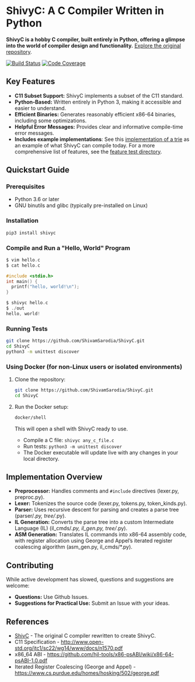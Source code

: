 # ShivyC: A C Compiler Written in Python

**ShivyC is a hobby C compiler, built entirely in Python, offering a glimpse into the world of compiler design and functionality.**  [Explore the original repository](https://github.com/ShivamSarodia/ShivyC).

[![Build Status](https://travis-ci.org/ShivamSarodia/ShivyC.svg?branch=master)](https://travis-ci.org/ShivamSarodia/ShivyC)
[![Code Coverage](https://codecov.io/gh/ShivamSarodia/ShivyC/branch/master/graph/badge.svg)](https://codecov.io/gh/ShivamSarodia/ShivyC)

## Key Features

*   **C11 Subset Support:** ShivyC implements a subset of the C11 standard.
*   **Python-Based:** Written entirely in Python 3, making it accessible and easier to understand.
*   **Efficient Binaries:** Generates reasonably efficient x86-64 binaries, including some optimizations.
*   **Helpful Error Messages:** Provides clear and informative compile-time error messages.
*   **Includes example implementations**: See this [implementation of a trie](tests/general_tests/trie/trie.c) as an example of what ShivyC can compile today. For a more comprehensive list of features, see the [feature test directory](tests/feature_tests).

## Quickstart Guide

### Prerequisites
*   Python 3.6 or later
*   GNU binutils and glibc (typically pre-installed on Linux)

### Installation
```bash
pip3 install shivyc
```

### Compile and Run a "Hello, World" Program
```c
$ vim hello.c
$ cat hello.c

#include <stdio.h>
int main() {
  printf("hello, world!\n");
}

$ shivyc hello.c
$ ./out
hello, world!
```

### Running Tests
```bash
git clone https://github.com/ShivamSarodia/ShivyC.git
cd ShivyC
python3 -m unittest discover
```

### Using Docker (for non-Linux users or isolated environments)
1.  Clone the repository:
    ```bash
    git clone https://github.com/ShivamSarodia/ShivyC.git
    cd ShivyC
    ```
2.  Run the Docker setup:
    ```bash
    docker/shell
    ```
    This will open a shell with ShivyC ready to use.

    *   Compile a C file: `shivyc any_c_file.c`
    *   Run tests: `python3 -m unittest discover`
    *   The Docker executable will update live with any changes in your local directory.

## Implementation Overview

*   **Preprocessor:** Handles comments and `#include` directives (lexer.py, preproc.py).
*   **Lexer:**  Tokenizes the source code (lexer.py, tokens.py, token_kinds.py).
*   **Parser:** Uses recursive descent for parsing and creates a parse tree (parser/*.py, tree/*.py).
*   **IL Generation:** Converts the parse tree into a custom Intermediate Language (IL) (il_cmds/*.py, il_gen.py, tree/*.py).
*   **ASM Generation:** Translates IL commands into x86-64 assembly code, with register allocation using George and Appel’s iterated register coalescing algorithm (asm_gen.py, il_cmds/*.py).

## Contributing

While active development has slowed, questions and suggestions are welcome:

*   **Questions:** Use Github Issues.
*   **Suggestions for Practical Use:** Submit an Issue with your ideas.

## References

*   [ShivC](https://github.com/ShivamSarodia/ShivC) - The original C compiler rewritten to create ShivyC.
*   C11 Specification - http://www.open-std.org/jtc1/sc22/wg14/www/docs/n1570.pdf
*   x86_64 ABI - https://github.com/hjl-tools/x86-psABI/wiki/x86-64-psABI-1.0.pdf
*   Iterated Register Coalescing (George and Appel) - https://www.cs.purdue.edu/homes/hosking/502/george.pdf
